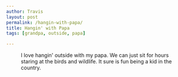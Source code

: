 ```yaml
---
author: Travis
layout: post
permalink: /hangin-with-papa/
title: Hangin' with Papa
tags: [grandpa, outside, papa]

---
```


<figure>
	<img src="http://silasq.com/uploads/2012/09/20120417-204418-600x600.jpg" alt="">	
	<figcaption>I love hangin' outside with my papa. We can just sit for hours staring at the birds and wildlife. It sure is fun being a kid in the country.</figcaption>
</figure>

